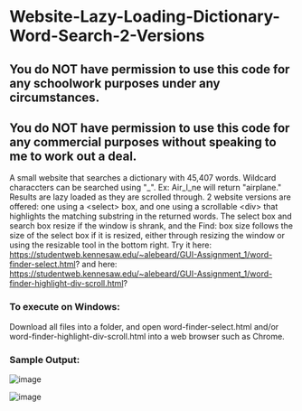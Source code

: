 # Website-Lazy-Loading-Dictionary-Word-Search-2-Versions

## You do NOT have permission to use this code for any schoolwork purposes under any circumstances. 

## You do NOT have permission to use this code for any commercial purposes without speaking to me to work out a deal.

A small website that searches a dictionary with 45,407 words. Wildcard characcters can be searched using "\_". Ex: Air\_l\_ne will return "airplane." Results are lazy loaded as they are scrolled through. 2 website versions are offered: one using a \<select\> box, and one using a scrollable \<div\> that highlights the matching substring in the returned words. The select box and search box resize if the window is shrank, and the Find: box size follows the size of the select box if it is resized, either through resizing the window or using the resizable tool in the bottom right. Try it here: https://studentweb.kennesaw.edu/~alebeard/GUI-Assignment_1/word-finder-select.html? and here: https://studentweb.kennesaw.edu/~alebeard/GUI-Assignment_1/word-finder-highlight-div-scroll.html?
  
### To execute on Windows:

Download all files into a folder, and open word-finder-select.html and/or word-finder-highlight-div-scroll.html into a web browser such as Chrome.

### Sample Output:

![image](https://user-images.githubusercontent.com/33675444/205211475-49b8e6af-27de-40b7-9398-fcd9fe5c4071.png)

![image](https://user-images.githubusercontent.com/33675444/205211452-f51bec01-b373-40ef-be4c-7aeeea52b9bd.png)
